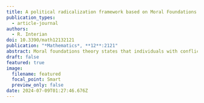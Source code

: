 ```yaml
---
title: A political radicalization framework based on Moral Foundations Theory
publication_types:
  - article-journal
authors:
  - R. Interian
doi: 10.3390/math12132121
publication: "*Mathematics*, **12**:2121"
abstract: Moral foundations theory states that individuals with conflicting political views base their behavior on different principles chosen from a small group of universal moral foundations. This study proposes using a set of widely accepted moral foundations (fairness, in-group loyalty, authority, and purity) as proxies to determine the degree of radicalization of online communities. A fifth principle, care, is generally surpassed by others that are higher in the radicalized groups' moral hierarchy. Moreover, the presented data-driven methodological framework proposes an alternative way to measure whether a community complies with a certain moral principle or foundation - not evaluating its speech, but its behavior through the interactions of its individuals, establishing a bridge between the structural features of the interaction network and the intensity of communities' radicalization regarding the considered moral foundations. Two foundations were assessed using the network's structural characteristics: in-group loyalty measured by group-level modularity, and authority evaluated using group domination, for detecting potential hierarchical substructures within the network. By analyzing a set of Pareto-optimal groups regarding a multidimensional moral relevance scale, the most radicalized communities were identified among those considered extreme in some of their attitudes or views. An application of the proposed framework is illustrated using real-world datasets. The radicalized communities' behavior exhibited increasing isolation, and their authorities and leaders showed growing domination over their audience. Differences were also detected between users’ behavior and speech, showing that individuals tended to share more extreme in-group content than they publish: extreme views get more likes on social media.
draft: false
featured: true
image:
  filename: featured
  focal_point: Smart
  preview_only: false
date: 2024-07-09T01:27:46.676Z
---
```

